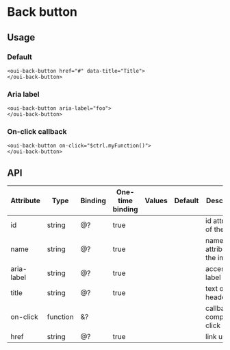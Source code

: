 # Back button

<component-status cx-design="complete" ux="complete"></component-status>

## Usage

### Default

```html:preview
<oui-back-button href="#" data-title="Title">
</oui-back-button>
```

### Aria label

```html:preview
<oui-back-button aria-label="foo">
</oui-back-button>
```

### On-click callback

```html:preview
<oui-back-button on-click="$ctrl.myFunction()">
</oui-back-button>
```

## API

| Attribute     | Type     | Binding | One-time binding | Values              | Default                | Description                         |
| ----          | ----     | ----    | ----             | ----                | ----                   | ----                                |
| id            | string   | @?      | true             |                     |                        | id attribute of the input           |
| name          | string   | @?      | true             |                     |                        | name attribute of the input         |
| aria-label    | string   | @?      | true             |                     |                        | accessibility label                 |
| title         | string   | @?      | true             |                     |                        | text of the header                  |
| on-click      | function | &?      |                  |                     |                        | callback on component click         |
| href          | string   | @?      | true             |                     |                        | link url                            |
